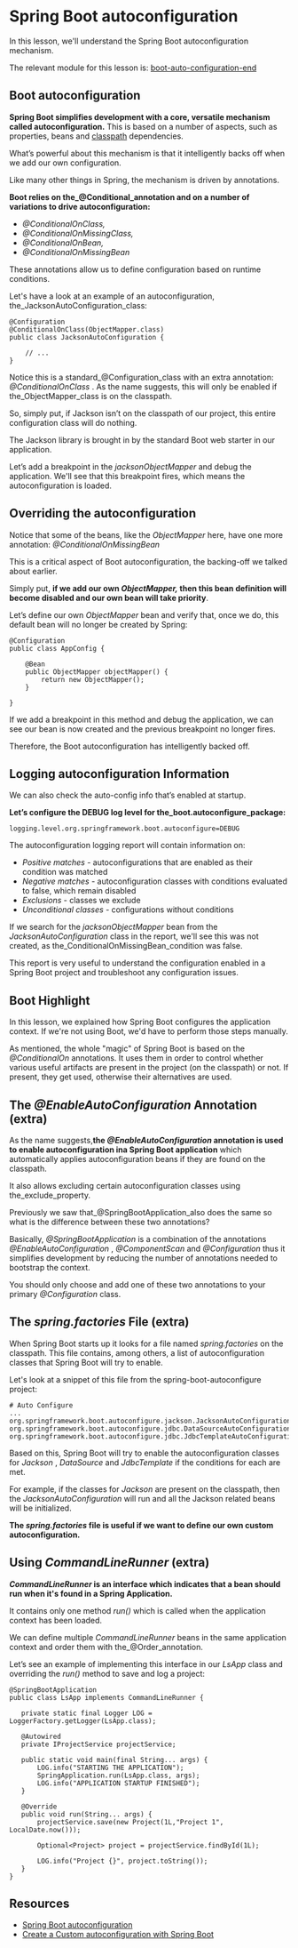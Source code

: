 # Spring Boot autoconfiguration

In this lesson, we'll understand the Spring Boot autoconfiguration mechanism.

The relevant module for this lesson is: [boot-auto-configuration-end](https://github.com/nbicocchi/spring-boot-course/tree/module3/boot-auto-configuration-end)

## Boot autoconfiguration

**Spring Boot simplifies development with a core, versatile mechanism called autoconfiguration.** This is based on a number of aspects, such as properties, beans and [classpath](https://en.wikipedia.org/wiki/Classpath_(Java)) dependencies.

What’s powerful about this mechanism is that it intelligently backs off when we add our own configuration.

Like many other things in Spring, the mechanism is driven by annotations.

**Boot relies on the_@Conditional_annotation and on a number of variations to drive autoconfiguration:**

-   _@ConditionalOnClass,_
-   _@ConditionalOnMissingClass,_
-   _@ConditionalOnBean,_
-   _@ConditionalOnMissingBean_

These annotations allow us to define configuration based on runtime conditions.

Let's have a look at an example of an autoconfiguration, the_JacksonAutoConfiguration_class:

```
@Configuration
@ConditionalOnClass(ObjectMapper.class)
public class JacksonAutoConfiguration {
    
    // ...
}
```

Notice this is a standard_@Configuration_class with an extra annotation: _@ConditionalOnClass_ . As the name suggests, this will only be enabled if the_ObjectMapper_class is on the classpath.

So, simply put, if Jackson isn’t on the classpath of our project, this entire configuration class will do nothing.

The Jackson library is brought in by the standard Boot web starter in our application.

Let’s add a breakpoint in the _jacksonObjectMapper_ and debug the application. We'll see that this breakpoint fires, which means the autoconfiguration is loaded.

## Overriding the autoconfiguration

Notice that some of the beans, like the _ObjectMapper_ here, have one more annotation: _@ConditionalOnMissingBean_

This is a critical aspect of Boot autoconfiguration, the backing-off we talked about earlier.

Simply put, **if we add our own _ObjectMapper,_ then this bean definition will become disabled and our own bean will take priority**.

Let’s define our own _ObjectMapper_ bean and verify that, once we do, this default bean will no longer be created by Spring:

```
@Configuration
public class AppConfig {

    @Bean
    public ObjectMapper objectMapper() {
        return new ObjectMapper();
    }

}
```

If we add a breakpoint in this method and debug the application, we can see our bean is now created and the previous breakpoint no longer fires.

Therefore, the Boot autoconfiguration has intelligently backed off.

## Logging autoconfiguration Information

We can also check the auto-config info that’s enabled at startup.

**Let’s configure the DEBUG log level for the_boot.autoconfigure_package:**

```
logging.level.org.springframework.boot.autoconfigure=DEBUG
```

The autoconfiguration logging report will contain information on:

- _Positive matches_ - autoconfigurations that are enabled as their condition was matched
- _Negative matches_ - autoconfiguration classes with conditions evaluated to false, which remain disabled
- _Exclusions_ - classes we exclude
- _Unconditional classes_ - configurations without conditions

If we search for the _jacksonObjectMapper_ bean from the _JacksonAutoConfiguration_ class in the report, we'll see this was not created, as the_ConditionalOnMissingBean_condition was false.

This report is very useful to understand the configuration enabled in a Spring Boot project and troubleshoot any configuration issues.

## Boot Highlight

In this lesson, we explained how Spring Boot configures the application context. If we're not using Boot, we'd have to perform those steps manually.

As mentioned, the whole "magic" of Spring Boot is based on the _@ConditionalOn_ annotations. It uses them in order to control whether various useful artifacts are present in the project (on the classpath) or not. If present, they get used, otherwise their alternatives are used.

## The _@EnableAutoConfiguration_ Annotation (extra)

As the name suggests,**the _@EnableAutoConfiguration_ annotation is used to enable autoconfiguration ina Spring Boot application** which automatically applies autoconfiguration beans if they are found on the classpath.

It also allows excluding certain autoconfiguration classes using the_exclude_property.

Previously we saw that_@SpringBootApplication_also does the same so what is the difference between these two annotations?

Basically, _@SpringBootApplication_ is a combination of the annotations _@EnableAutoConfiguration_ , _@ComponentScan_ and _@Configuration_ thus it simplifies development by reducing the number of annotations needed to bootstrap the context.

You should only choose and add one of these two annotations to your primary _@Configuration_ class.

## The _spring.factories_ File (extra)

When Spring Boot starts up it looks for a file named _spring.factories_ on the classpath. This file contains, among others, a list of autoconfiguration classes that Spring Boot will try to enable.

Let's look at a snippet of this file from the spring-boot-autoconfigure project:

```
# Auto Configure
...
org.springframework.boot.autoconfigure.jackson.JacksonAutoConfiguration,\
org.springframework.boot.autoconfigure.jdbc.DataSourceAutoConfiguration,\
org.springframework.boot.autoconfigure.jdbc.JdbcTemplateAutoConfiguration,\
```

Based on this, Spring Boot will try to enable the autoconfiguration classes for _Jackson_ , _DataSource_ and _JdbcTemplate_ if the conditions for each are met.

For example, if the classes for _Jackson_ are present on the classpath, then the _JacksonAutoConfiguration_ will run and all the Jackson related beans will be initialized.

**The _spring.factories_ file is useful if we want to define our own custom autoconfiguration.**

## Using _CommandLineRunner_ (extra)

**_CommandLineRunner_ is an interface which indicates that a bean should run when it's found in a Spring Application.**

It contains only one method _run()_ which is called when the application context has been loaded.

We can define multiple _CommandLineRunner_ beans in the same application context and order them with the_@Order_annotation.

Let’s see an example of implementing this interface in our _LsApp_ class and overriding the _run()_ method to save and log a project:

```
@SpringBootApplication
public class LsApp implements CommandLineRunner {

   private static final Logger LOG = LoggerFactory.getLogger(LsApp.class);

   @Autowired
   private IProjectService projectService;

   public static void main(final String... args) {
       LOG.info("STARTING THE APPLICATION");
       SpringApplication.run(LsApp.class, args);
       LOG.info("APPLICATION STARTUP FINISHED");
   }

   @Override
   public void run(String... args) {
       projectService.save(new Project(1L,"Project 1", LocalDate.now()));

       Optional<Project> project = projectService.findById(1L);

       LOG.info("Project {}", project.toString());
   }
}
```

## Resources
- [Spring Boot autoconfiguration](https://docs.spring.io/spring-boot/docs/current/reference/html/using-boot-autoconfiguration.html)
- [Create a Custom autoconfiguration with Spring Boot](https://www.baeldung.com/spring-boot-custom-autoconfiguration)
